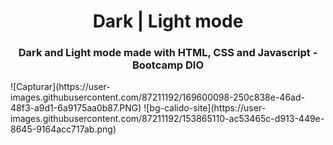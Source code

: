<h1 align='center'> Dark | Light mode</h1>
<h3 align='center'> Dark and Light mode made with HTML, CSS and Javascript - Bootcamp DIO </h2>
![Capturar](https://user-images.githubusercontent.com/87211192/169600098-250c838e-46ad-48f3-a9d1-6a9175aa0b87.PNG)
![bg-calido-site](https://user-images.githubusercontent.com/87211192/153865110-ac53465c-d913-449e-8645-9164acc717ab.png)
